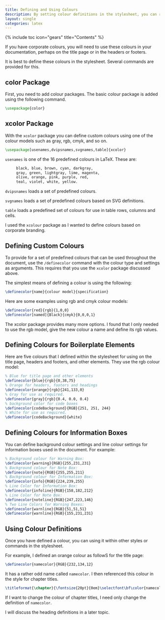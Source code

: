 ```yaml
---
title: Defining and Using Colours
description: By setting colour definitions in the stylesheet, you can reference them throughout the stylesheet or in the document.
layout: single
categories: latex
---
```

{% include toc icon="gears" title="Contents" %}

If you have corporate colours, you will need to use these colours in your documentation, perhaps on the title page or in the headers or footers.

It is best to define these colours in the stylesheet. Several commands are provided for this.

## color Package

First, you need to add colour packages. The basic colour package is added using the following command.

```latex
\usepackage{color}
```

## xcolor Package

With the `xcolor` package you can define custom colours using one of the colour models such as gray, rgb, cmyk, and so on.

```latex
\usepackage[usenames,dvipsnames,svgnames,table]{xcolor}
```

`usenames` is one of the 16 predefined colours in LaTeX. These are:

```latex
     black, blue, brown, cyan, darkgray,
     gray, green, lightgray, lime, magenta,
     olive, orange, pink, purple, red,
     teal, violet, white, yellow.
 ```

 `dvipsnames` loads a set of predefined colours.

 `svgnames` loads a set of predefined colours based on SVG definitions.

 `table` loads a predefined set of colours for use in table rows, columns and cells.

I used the `xcolour` package as I wanted to define colours based on corporate branding.

## Defining Custom Colours

To provide for a set of predefined colours that can be used throughout the document, use the `/definecolor` command with the colour type and settings as arguments. This requires that you use the `xcolor` package discussed above.

The simplest means of defining a colour is using the following:

```latex
\definecolor{name}{colour model}{specification}
```

Here are some examples using rgb and cmyk colour models:

```latex
\definecolor{red}{rgb}{1,0,0}
\definecolor[named]{Black}{cmyk}{0,0,0,1}
```

The xcolor package provides many more options. I found that I only needed to use the rgb model, give the new colour a name and define its rgb values.

## Defining Colours for Boilerplate Elements

Here are five colours that I defined within the stylesheet for using on the title page, headers and footers, and other elements. They use the rgb colour model:

```latex
% Blue for title page and other elements
\definecolor{blue}{rgb}{0,38,75}
% Orange for headers, footers and headings
\definecolor{orange}{rgb}{241,133,0}
% Gray for use as required.
\definecolor{gray}{rgb}{0.4, 0.0, 0.4}
% background color for code boxes
\definecolor{codeBackground}{RGB}{251, 251, 244}
% White for use as required.
\definecolor{codeBackground}{white}
```

## Defining Colours for Information Boxes

You can define background colour settings and line colour settings for information boxes used in the document. For example:

```latex
% Background colour for Warning Box:
\definecolor{warning}{RGB}{255,231,231}
% Background colour for Note Box:
\definecolor{note}{RGB}{255,255,211}
% Background colour for Information Box:
\definecolor{info}{RGB}{224,239,255}
% Line Color for Information Box:
\definecolor{infoline}{RGB}{158,182,212}
% Line Color for Note Box:
\definecolor{noteline}{RGB}{247,223,146}
% Two Line Colors for Warning Boxes:
\definecolor{warnline}{RGB}{51,51,51}
\definecolor{warnline}{RGB}{155,231,231}
```

## Using Colour Definitions

Once you have defined a colour, you can using it within other styles or commands in the stylesheet.

For example, I defined an orange colour as followS for the title page:

```latex
\definecolor{namecolor}{RGB}{232,134,12}
```

It has a rather odd name called `namecolor`. I then referenced this colour in the style for chapter titles.

```latex
\titleformat{\chapter}{\fontsize{20pt}{0em}\selectfont\bf\color{namecolor}}{\thechapter.}{1em}{}
```

If I want to change the colour of chapter titles, I need only change the definition of `namecolor`.

I will discuss the heading definitions in a later topic.
